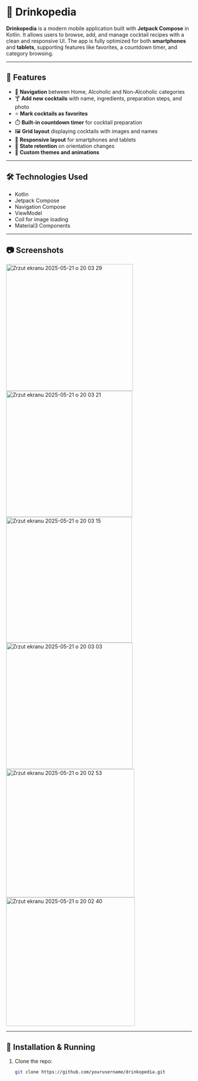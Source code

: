 # 🍹 Drinkopedia

**Drinkopedia** is a modern mobile application built with **Jetpack Compose** in Kotlin. It allows users to browse, add, and manage cocktail recipes with a clean and responsive UI. The app is fully optimized for both **smartphones** and **tablets**, supporting features like favorites, a countdown timer, and category browsing.

---

## 📱 Features

- 🧭 **Navigation** between Home, Alcoholic and Non-Alcoholic categories
- 🍸 **Add new cocktails** with name, ingredients, preparation steps, and photo
- ⭐ **Mark cocktails as favorites**
- ⏱️ **Built-in countdown timer** for cocktail preparation
- 🖼️ **Grid layout** displaying cocktails with images and names
- 🧩 **Responsive layout** for smartphones and tablets
- 🔄 **State retention** on orientation changes
- 🎨 **Custom themes and animations**

---

## 🛠️ Technologies Used

- Kotlin
- Jetpack Compose
- Navigation Compose
- ViewModel
- Coil for image loading
- Material3 Components

---

## 📷 Screenshots
<img width="344" alt="Zrzut ekranu 2025-05-21 o 20 03 29" src="https://github.com/user-attachments/assets/b6a5ffe5-4f12-4c9b-a130-f88084567ae7" />
<img width="342" alt="Zrzut ekranu 2025-05-21 o 20 03 21" src="https://github.com/user-attachments/assets/fb934d3f-2051-4068-a0d7-850189522fc0" />
<img width="341" alt="Zrzut ekranu 2025-05-21 o 20 03 15" src="https://github.com/user-attachments/assets/67d4a5b7-4191-41da-bcba-92419aa73f51" />
<img width="343" alt="Zrzut ekranu 2025-05-21 o 20 03 03" src="https://github.com/user-attachments/assets/50228e4c-7448-41e0-b97d-1efa83145c41" />
<img width="348" alt="Zrzut ekranu 2025-05-21 o 20 02 53" src="https://github.com/user-attachments/assets/638f6484-e169-46ab-8221-638ad66ebdde" />
<img width="349" alt="Zrzut ekranu 2025-05-21 o 20 02 40" src="https://github.com/user-attachments/assets/b81bb022-2d35-4083-bd72-711fda5a35a1" />

---

## 🧪 Installation & Running

1. Clone the repo:
   ```bash
   git clone https://github.com/yourusername/drinkopedia.git

